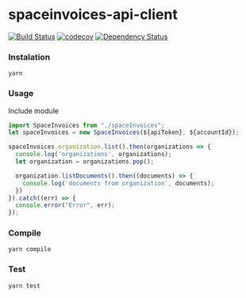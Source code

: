 # spaceinvoices-api-client

[![Build Status](https://travis-ci.org/ronzyfonzy/spaceinvoices-api-client.svg?branch=master)](https://travis-ci.org/ronzyfonzy/spaceinvoices-api-client)
[![codecov](https://codecov.io/gh/ronzyfonzy/spaceinvoices-api-client/branch/master/graph/badge.svg)](https://codecov.io/gh/ronzyfonzy/spaceinvoices-api-client)
[![Dependency Status](https://david-dm.org/ronzyfonzy/spaceinvoices-api-client.svg)](https://codecov.io/gh/ronzyfonzy/spaceinvoices-api-client)

### Instalation

```
yarn
```

### Usage

Include module
```javascript
import SpaceInvoices from "./spaceInvoices";
let spaceInvoices = new SpaceInvoices(${apiToken}, ${accountId});

spaceInvoices.organization.list().then(organizations => {
  console.log('organizations', organizations);
  let organization = organizations.pop();

  organization.listDocuments().then((documents) => {
    console.log('documents from organization', documents);
  })
}).catch((err) => {
  console.error("Error", err);
});
```

### Compile

```
yarn compile
```

### Test

```
yarn test
```